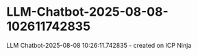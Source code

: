 # LLM-Chatbot-2025-08-08-102611742835
LLM Chatbot-2025-08-08 10:26:11.742835 - created on ICP Ninja

